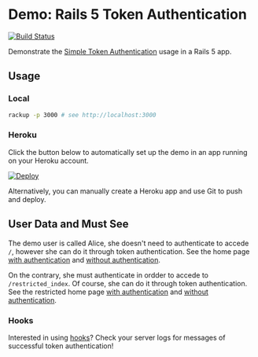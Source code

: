 Demo: Rails 5 Token Authentication
==================================

[![Build Status](https://travis-ci.org/gonzalo-bulnes/rails-5-token-authentication-demo.svg?branch=master)](https://travis-ci.org/gonzalo-bulnes/rails-5-token-authentication-demo)

Demonstrate the [Simple Token Authentication][see] usage in a Rails 5 app.

  [see]: https://github.com/gonzalo-bulnes/simple_token_authentication
  [rails-5]: https://github.com/gonzalo-bulnes/simple_token_authentication/issues/214

Usage
-----

### Local

```bash
rackup -p 3000 # see http://localhost:3000
```

### Heroku

Click the button below to automatically set up the demo in an app running on your Heroku account.

[![Deploy](https://www.herokucdn.com/deploy/button.svg)](https://heroku.com/deploy)

Alternatively, you can manually create a Heroku app and use Git to push and deploy.

User Data and Must See
----------------------

The demo user is called Alice, she doesn't need to authenticate to accede `/`, however she can do it through token authentication. See the home page [with authentication][optionnal_with] and [without authentication][optionnal_without].

On the contrary, she must authenticate in ordder to accede to `/restricted_index`. Of course, she can do it through token authentication. See the restricted home page [with authentication][required_with] and [without authentication][required_without].

  [optionnal_with]: https://rails-5-token-authentication.herokuapp.com/?user_email=alice@example.com&user_token=1G8_s7P-V-4MGojaKD7a
  [optionnal_without]: https://rails-5-token-authentication.herokuapp.com/
  [required_with]: https://rails-5-token-authentication.herokuapp.com/restricted_index?user_email=alice@example.com&user_token=1G8_s7P-V-4MGojaKD7a
  [required_without]: https://rails-5-token-authentication.herokuapp.com/restricted_index

### Hooks

Interested in using [hooks][hooks]? Check your server logs for messages of successful token authentication!

  [hooks]: https://github.com/gonzalo-bulnes/simple_token_authentication/issues/217
